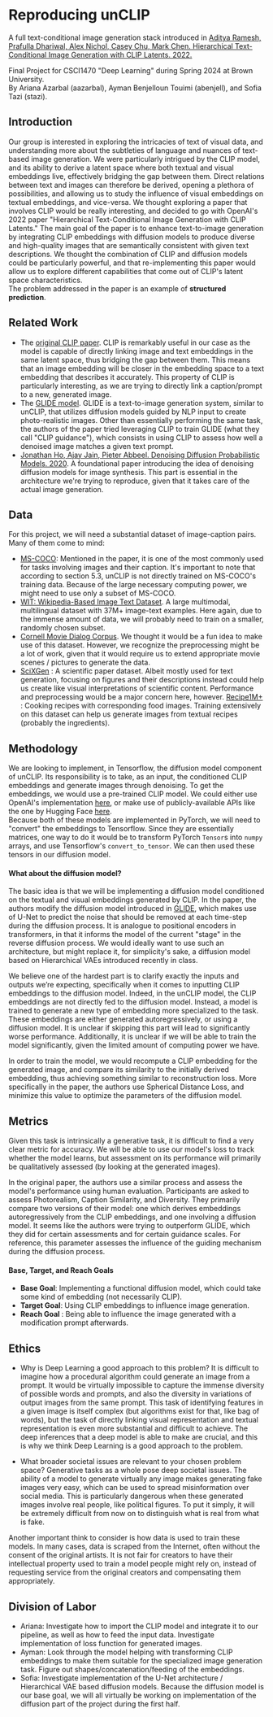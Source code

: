# Reproducing unCLIP
A full text-conditional image generation stack introduced in [Aditya Ramesh, Prafulla Dhariwal, Alex Nichol, Casey Chu, Mark Chen. Hierarchical Text-Conditional Image Generation with CLIP Latents. 2022.](https://arxiv.org/pdf/2204.06125.pdf)

Final Project for CSCI1470 "Deep Learning" during Spring 2024 at Brown University. <br/>
By Ariana Azarbal (aazarbal), Ayman Benjelloun Touimi (abenjell), and Sofia Tazi (stazi).

## Introduction
Our group is interested in exploring the intricacies of text of visual data, and understanding more about the subtleties of language and nuances of text-based image generation. We were particularly intrigued by the CLIP model, and its ability to derive a latent space where both textual and visual embeddings live, effectively bridging the gap between them. Direct relations between text and images can therefore be derived, opening a plethora of possibilities, and allowing us to study the influence of visual embeddings on textual embeddings, and vice-versa.
We thought exploring a paper that involves CLIP would be really interesting, and decided to go with OpenAI's 2022 paper "Hierarchical Text-Conditional Image Generation with CLIP Latents." The main goal of the paper is to enhance text-to-image generation by integrating CLIP embeddings with diffusion models to produce diverse and high-quality images that are semantically consistent with given text descriptions. 
We thought the combination of CLIP and diffusion models could be particularly powerful, and that re-implementing this paper would allow us to explore different capabilities that come out of CLIP's latent space characteristics. <br/>
The problem addressed in the paper is an example of <strong>structured prediction</strong>.

## Related Work
- The [original CLIP paper](https://arxiv.org/pdf/2103.00020.pdf). CLIP is remarkably useful in our case as the model is capable of directly linking image and text embeddings in the same latent space, thus bridging the gap between them. This means that an image embedding will be closer in the embedding space to a text embedding that describes it accurately. This property of CLIP is particularly interesting, as we are trying to directly link a caption/prompt to a new, generated image.
- The [GLIDE model](https://arxiv.org/pdf/2112.10741.pdf). GLIDE is a text-to-image generation system, similar to unCLIP, that utilizes diffusion models guided by NLP input to create photo-realistic images. Other than essentially performing the same task, the authors of the paper tried leveraging CLIP to train GLIDE (what they call "CLIP guidance"), which consists in using CLIP to assess how well a denoised image matches a given text prompt. 
- [Jonathan Ho, Ajay Jain, Pieter Abbeel. Denoising Diffusion Probabilistic Models. 2020](https://arxiv.org/pdf/2006.11239.pdf). A foundational paper introducing the idea of denoising diffusion models for image synthesis. This part is essential in the architecture we're trying to reproduce, given that it takes care of the actual image generation.

## Data
For this project, we will need a substantial dataset of image-caption pairs. Many of them come to mind:
- [MS-COCO](https://cocodataset.org/#home): Mentioned in the paper, it is one of the most commonly used for tasks involving images and their caption. It's important to note that according to section 5.3, unCLIP is not directly trained on MS-COCO's training data. Because of the large necessary computing power, we might need to use only a subset of MS-COCO.
- [WIT: Wikipedia-Based Image Text Dataset](https://github.com/google-research-datasets/wit). A large multimodal, multilingual dataset with 37M+ image-text examples. Here again, due to the immense amount of data, we will probably need to train on a smaller, randomly chosen subset.
- [Cornell Movie Dialog Corpus](https://www.cs.cornell.edu/~cristian/Cornell_Movie-Dialogs_Corpus.html). We thought it would be a fun idea to make use of this dataset. However, we recognize the preprocessing might be a lot of work, given that it would require us to extend appropriate movie scenes / pictures to generate the data.
- [SciXGen](https://aclanthology.org/2021.findings-emnlp.128.pdf) : A scientific paper dataset. Albeit mostly used for text generation, focusing on figures and their descriptions instead could help us create like visual interpretations of scientific content. Performance and preprocessing would be a major concern here, however.
[Recipe1M+](http://pic2recipe.csail.mit.edu/) : Cooking recipes with corresponding food images. Training extensively on this dataset can help us generate images from textual recipes (probably the ingredients).

## Methodology
We are looking to implement, in Tensorflow, the diffusion model component of unCLIP. Its responsibility is to take, as an input, the conditioned CLIP embeddings and generate images through denoising. To get the embeddings, we would use a pre-trained CLIP model. We could either use OpenAI's implementation [here](https://github.com/openai/CLIP), or make use of publicly-available APIs like the one by Hugging Face [here](https://huggingface.co/docs/transformers/model_doc/clip). <br/>
Because both of these models are implemented in PyTorch, we will need to "convert" the embeddings to Tensorflow. Since they are essentially matrices, one way to do it would be to transform PyTorch `Tensor`s into `numpy` arrays, and use Tensorflow's `convert_to_tensor`.  We can then used these tensors in our diffusion model. 

#### What about the diffusion model?
The basic idea is that we will be implementing a diffusion model conditioned on the textual and visual embeddings generated by CLIP. In the paper, the authors modify the diffusion model introduced in [GLIDE](https://arxiv.org/pdf/2112.10741.pdf), which makes use of U-Net to predict the noise that should be removed at each time-step during the diffusion process. It is analogue to positional encoders in transformers, in that it informs the model of the current "stage" in the reverse diffusion process. We would ideally want to use such an architecture, but might replace it, for simplicity's sake, a diffusion model based on Hierarchical VAEs introduced recently in class.

We believe one of the hardest part is to clarify exactly the inputs and outputs we’re expecting, specifically when it comes to inputting CLIP embeddings to the diffusion model. Indeed, in the unCLIP model, the CLIP embeddings are not directly fed to the diffusion model. Instead, a model is trained to generate a new type of embedding more specialized to the task. These embeddings are either generated autoregressively, or using a diffusion model. It is unclear if skipping this part will lead to significantly worse performance.
Additionally, it is unclear if we will be able to train the model significantly, given the limited amount of computing power we have.

In order to train the model, we would recompute a CLIP embedding for the generated image, and compare its similarity to the initially derived embedding, thus achieving something similar to reconstruction loss. More specifically in the paper, the authors use Spherical Distance Loss, and minimize this value to optimize the parameters of the diffusion model.

## Metrics
Given this task is intrinsically a generative task, it is difficult to find a very clear metric for accuracy. We will be able to use our model's loss to track whether the model learns, but assessment on its performance will primarily be qualitatively assessed (by looking at the generated images). 

In the original paper, the authors use a similar process and assess the model's performance using human evaluation. Participants are asked to assess Photorealism, Caption Similarity, and Diversity. They primarily compare two versions of their model: one which derives embeddings autoregressively from the CLIP embeddings, and one involving a diffusion model. It seems like the authors were trying to outperform GLIDE, which they did for certain assessments and for certain guidance scales. For reference, this parameter assesses the influence of the guiding mechanism during the diffusion process.

#### Base, Target, and Reach Goals
- <strong>Base Goal</strong>: Implementing a functional diffusion model, which could take some kind of embedding (not necessarily CLIP). 
- <strong>Target Goal</strong>: Using CLIP embeddings to influence image generation.
- <strong>Reach Goal </strong>: Being able to influence the image generated with a modification prompt afterwards.

## Ethics
- Why is Deep Learning a good approach to this problem?
It is difficult to imagine how a procedural algorithm could generate an image from a prompt. It would be virtually impossible to capture the immense diversity of possible words and prompts, and also the diversity in variations of output images from the same prompt. This task of identifying features in a given image is itself complex (but algorithms exist for that, like bag of words), but the task of directly linking visual representation and textual representation is even more substantial and difficult to achieve. The deep inferences that a deep model is able to make are crucial, and this is why we think Deep Learning is a good approach to the problem.

- What broader societal issues are relevant to your chosen problem space?
Generative tasks as a whole pose deep societal issues. The ability of a model to generate virtually any image makes generating fake images very easy, which can be used to spread misinformation over social media. This is particularly dangerous when these generated images involve real people, like political figures. To put it simply, it will be extremely difficult from now on to distinguish what is real from what is fake.

Another important think to consider is how data is used to train these models. In many cases, data is scraped from the Internet, often without the consent of the original artists. It is not fair for creators to have their intellectual property used to train a model people might rely on, instead of requesting service from the original creators and compensating them appropriately.

## Division of Labor
- Ariana: Investigate how to import the CLIP model and integrate it to our pipeline, as well as how to feed the input data. Investigate implementation of loss function for generated images.
- Ayman: Look through the model helping with transforming CLIP embeddings to make them suitable for the specialized image generation task. Figure out shapes/concatenation/feeding of the embeddings.
- Sofia: Investigate implementation of the U-Net architecture / Hierarchical VAE based diffusion models. 
Because the diffusion model is our base goal, we will all virtually be working on implementation of the diffusion part of the project during the first half.
